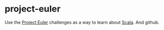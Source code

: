 # project-euler

Use the [Project Euler](https://projecteuler.net/) challenges as a way to learn about [Scala](http://scala-lang.org). And github.